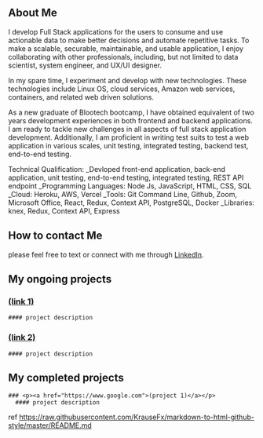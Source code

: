 ## About Me

I develop Full Stack applications for the users to consume and use actionable data to make better decisions and automate repetitive tasks. To make a scalable, securable, maintainable, and usable application, I enjoy collaborating with other professionals, including, but not limited to data scientist, system engineer, and UX/UI designer.

In my spare time, I experiment and develop with new technologies. These technologies include Linux OS, cloud services, Amazon web services, containers, and related web driven solutions.

As a new graduate of Blootech bootcamp, I have obtained equivalent of two years development experiences in both frontend and backend applications. I am ready to tackle new challenges in all aspects of full stack application development. Additionally, I am proficient in writing test suits to test a web application in various scales, unit testing, integrated testing, backend test, end-to-end testing.

Technical Qualification:
_Devloped front-end application, back-end application, unit testing, end-to-end testing, integrated testing, REST API endpoint
_Programming Languages: Node Js, JavaScript, HTML, CSS, SQL
_Cloud: Heroku, AWS, Vercel
_Tools: Git Command Line, Github, Zoom, Microsoft Office, React, Redux, Context API, PostgreSQL, Docker
_Libraries: knex, Redux, Context API, Express

## How to contact Me

  please feel free to text or connect with me through <a href="https://www.linkedin.com/in/ted-kim-704974138/">LinkedIn</a>.
    

## My ongoing projects
  
  ### <p><a href="https://www.google.com">(link 1)</a></p>
    #### project description
  
  ### <p><a href="https://www.google.com">(link 2)</a></p>
    #### project description
  
## My completed projects

    ### <p><a href="https://www.google.com">(project 1)</a></p>
      #### project description   

ref
https://raw.githubusercontent.com/KrauseFx/markdown-to-html-github-style/master/README.md
